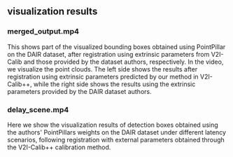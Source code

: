 ## visualization results
### merged_output.mp4
This shows part of the visualized bounding boxes obtained using PointPillar on the DAIR dataset, after registration using extrinsic parameters from V2I-Calib and those provided by the dataset authors, respectively. In the video, we visualize the point clouds. The left side shows the results after registration using extrinsic parameters predicted by our method in V2I-Calib++, while the right side shows the results using the extrinsic parameters provided by the DAIR dataset authors.
### delay_scene.mp4
Here we show the visualization results of detection boxes obtained using the authors' PointPillars weights on the DAIR dataset under different latency scenarios, following registration with external parameters obtained through the V2I-Calib++ calibration method.

